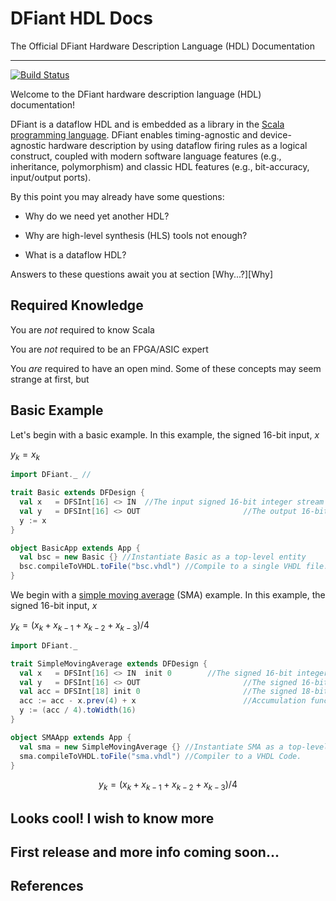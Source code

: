 # DFiant HDL Docs

The Official DFiant Hardware Description Language (HDL) Documentation

---

[![Build Status](https://travis-ci.com/soronpo/DFiant.svg?token=dzwzuUsZuyhzAjyvw87v&branch=master)](https://travis-ci.com/soronpo/DFiant)

Welcome to the DFiant hardware description language (HDL) documentation! 

DFiant is a dataflow HDL and is embedded as a library in the [Scala programming language](https://www.scala-lang.org/). DFiant enables  timing-agnostic and device-agnostic hardware description by using dataflow firing rules as a logical construct, coupled with modern software language features (e.g., inheritance, polymorphism) and classic HDL features (e.g., bit-accuracy, input/output ports).

By this point you may already have some questions: 

* Why do we need yet another HDL? 
* Why are high-level synthesis (HLS) tools not enough?

* What is a dataflow HDL? 

Answers to these questions await you at section [Why...?][Why]



## Required Knowledge

You are *not* required to know Scala

You are *not* required to be an FPGA/ASIC expert

You *are* required to have an open mind. Some of these concepts may seem strange at first, but 



## Basic Example

Let's begin with a basic example. In this example, the signed 16-bit  input, $x$ 

 $y_k=x_k$

```scala
import DFiant._ //

trait Basic extends DFDesign {
  val x   = DFSInt[16] <> IN  //The input signed 16-bit integer stream
  val y   = DFSInt[16] <> OUT						//The output 16-bit singed
  y := x
}

object BasicApp extends App {
  val bsc = new Basic {} //Instantiate Basic as a top-level entity
  bsc.compileToVHDL.toFile("bsc.vhdl") //Compile to a single VHDL file.
}
```



We begin with a [simple moving average](https://en.wikipedia.org/wiki/Moving_average) (SMA) example. In this example, the signed 16-bit  input, $x$ 

 $y_k=\left(x_k+x_{k-1}+x_{k-2}+x_{k-3}\right)/4$

```scala
import DFiant._ 

trait SimpleMovingAverage extends DFDesign {
  val x   = DFSInt[16] <> IN  init 0 		//The signed 16-bit integer input stream
  val y   = DFSInt[16] <> OUT						//The signed 16-bit integer output stream
  val acc = DFSInt[18] init 0						//The signed 18-bit accumulator state
  acc := acc - x.prev(4) + x						//Accumulation functionality construction
  y := (acc / 4).toWidth(16)
}

object SMAApp extends App {
  val sma = new SimpleMovingAverage {} //Instantiate SMA as a top-level entity
  sma.compileToVHDL.toFile("sma.vhdl") //Compiler to a VHDL Code.
}
```


$$
y_k=\left(x_k+x_{k-1}+x_{k-2}+x_{k-3}\right)/4
$$



## Looks cool! I wish to know more



## First release and more info coming soon...



## References

[Scala programming language]: https://www.scala-lang.org/

